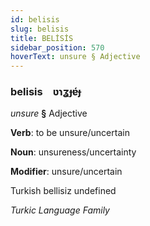 ```yaml
---
id: belisis
slug: belisis
title: BELİSİS
sidebar_position: 570
hoverText: unsure § Adjective
---
```


### belisis&emsp;<span kind="abugida">ʋɿʓɟɐ́ɟ</span>

*unsure* **§** Adjective

**Verb**: to be unsure/uncertain

**Noun**: unsureness/uncertainty

**Modifier**: unsure/uncertain

Turkish bellisiz undefined

*Turkic Language Family*